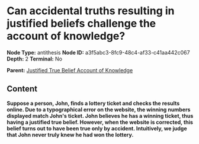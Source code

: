 # Can accidental truths resulting in justified beliefs challenge the account of knowledge?

**Node Type:** antithesis
**Node ID:** a3f5abc3-8fc9-48c4-af33-c41aa442c067
**Depth:** 2
**Terminal:** No

**Parent:** [Justified True Belief Account of Knowledge](justified-true-belief-account-of-knowledge.md)

## Content

**Suppose a person, John, finds a lottery ticket and checks the results online. Due to a typographical error on the website, the winning numbers displayed match John's ticket. John believes he has a winning ticket, thus having a justified true belief. However, when the website is corrected, this belief turns out to have been true only by accident. Intuitively, we judge that John never truly knew he had won the lottery.**
